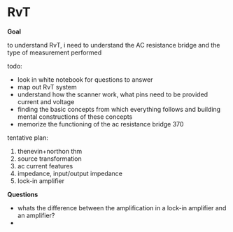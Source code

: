 # RvT

**Goal**

to understand RvT, i need to understand the AC resistance bridge and the type of measurement performed

todo:
- look in white notebook for questions to answer
- map out RvT system
- understand how the scanner work, what pins need to be provided current and voltage
- finding the basic concepts from which everything follows and building mental constructions of these concepts
- memorize the functioning of the ac resistance bridge 370

tentative plan:
1. thenevin+northon thm
2. source transformation
3. ac current features
4. impedance, input/output impedance
5. lock-in amplifier

**Questions**
- whats the difference between the amplification in a lock-in amplifier and an amplifier?
- 


